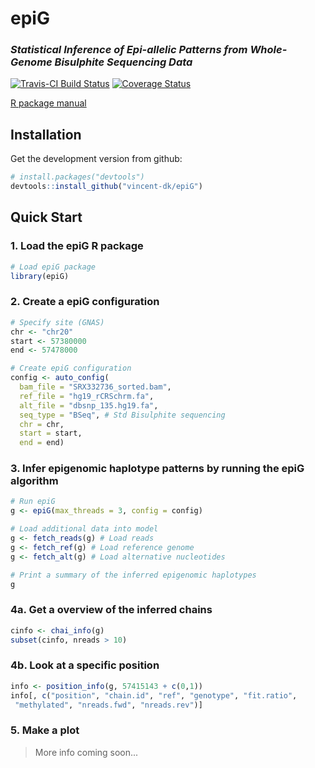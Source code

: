 # epiG
### *Statistical Inference of Epi-allelic Patterns from Whole-Genome Bisulphite Sequencing Data*

[![Travis-CI Build Status](https://travis-ci.org/vincent-dk/epiG-pkg.svg?branch=master)](https://travis-ci.org/vincent-dk/epiG-pkg)
[![Coverage Status](https://codecov.io/github/vincent-dk/epiG-pkg/coverage.svg?branch=master)](https://codecov.io/github/vincent-dk/epiG-pkg?branch=master)

[R package manual](epiG-manual.pdf)

## Installation

Get the development version from github:

```R
# install.packages("devtools")
devtools::install_github("vincent-dk/epiG")
```

## Quick Start

### 1. Load the epiG R package
```R
# Load epiG package
library(epiG)
```

### 2. Create a epiG configuration
```R
# Specify site (GNAS)
chr <- "chr20"
start <- 57380000
end <- 57478000

# Create epiG configuration
config <- auto_config(
  bam_file = "SRX332736_sorted.bam",
  ref_file = "hg19_rCRSchrm.fa",
  alt_file = "dbsnp_135.hg19.fa",
  seq_type = "BSeq", # Std Bisulphite sequencing
  chr = chr,
  start = start,
  end = end)
```

### 3. Infer epigenomic haplotype patterns by running the epiG algorithm  

```R
# Run epiG
g <- epiG(max_threads = 3, config = config)

# Load additional data into model
g <- fetch_reads(g) # Load reads
g <- fetch_ref(g) # Load reference genome
g <- fetch_alt(g) # Load alternative nucleotides

# Print a summary of the inferred epigenomic haplotypes
g
```

### 4a. Get a overview of the inferred chains

```R
cinfo <- chai_info(g)
subset(cinfo, nreads > 10)
```

### 4b. Look at a specific position
```R
info <- position_info(g, 57415143 + c(0,1))
info[, c("position", "chain.id", "ref", "genotype", "fit.ratio",
 "methylated", "nreads.fwd", "nreads.rev")]
```

### 5. Make a plot
> More info coming soon...
